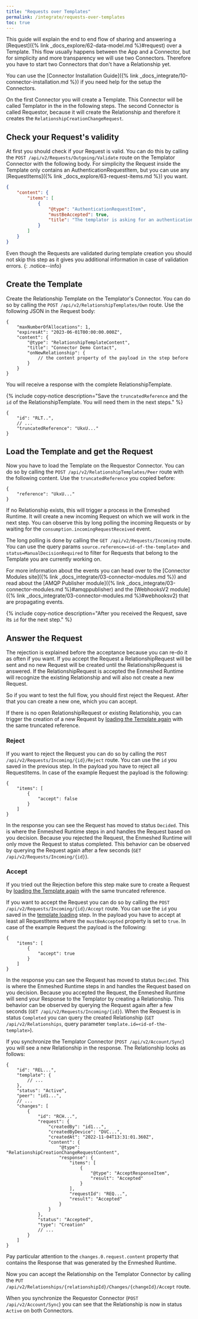 ```yaml
---
title: "Requests over Templates"
permalink: /integrate/requests-over-templates
toc: true
---
```


This guide will explain the end to end flow of sharing and answering a [Request]({% link _docs_explore/62-data-model.md %}#request) over a Template. This flow usually happens between the App and a Connector, but for simplicity and more transparency we will use two Connectors. Therefore you have to start two Connectors that don't have a Relationship yet.

You can use the [Connector Installation Guide]({% link _docs_integrate/10-connector-installation.md %}) if you need help for the setup the Connectors.

On the first Connector you will create a Template. This Connector will be called Templator in the in the following steps. The second Connector is called Requestor, because it will create the Relationship and therefore it creates the `RelationshipCreationChangeRequest`.

## Check your Request's validity

At first you should check if your Request is valid. You can do this by calling the `POST /api/v2/Requests/Outgoing/Validate` route on the Templator Connector with the following body.
For simplicity the Request inside the Template only contains an AuthenticationRequestItem, but you can use any [RequestItems]({% link _docs_explore/63-request-items.md %}) you want.

```json
{
    "content": {
        "items": [
            {
                "@type": "AuthenticationRequestItem",
                "mustBeAccepted": true,
                "title": "The templator is asking for an authentication"
            }
        ]
    }
}
```

Even though the Requests are validated during template creation you should not skip this step as it gives you additional information in case of validation errors.
{: .notice--info}

## Create the Template

Create the Relationship Template on the Templator's Connector. You can do so by calling the `POST /api/v2/RelationshipTemplates/Own` route. Use the following JSON in the Request body:

```jsonc
{
    "maxNumberOfAllocations": 1,
    "expiresAt": "2023-06-01T00:00:00.000Z",
    "content": {
        "@type": "RelationshipTemplateContent",
        "title": "Connector Demo Contact",
        "onNewRelationship": {
            // the content property of the payload in the step before
        }
    }
}
```

You will receive a response with the complete RelationshipTemplate.

{% include copy-notice description="Save the `truncatedReference` and the `id` of the RelationshipTemplate. You will need them in the next steps." %}

```jsonc
{
    "id": "RLT..",
    // ...
    "truncatedReference": "UkxU..."
}
```

## Load the Template and get the Request

Now you have to load the Template on the Requestor Connector. You can do so by calling the `POST /api/v2/RelationshipTemplates/Peer` route with the following content. Use the `truncatedReference` you copied before:

```jsonc
{
    "reference": "UkxU..."
}
```

If no Relationship exists, this will trigger a process in the Enmeshed Runtime. It will create a new incoming Request on which we will work in the next step. You can observe this by long polling the incoming Requests or by waiting for the `consumption.incomingRequestReceived` event.

The long polling is done by calling the `GET /api/v2/Requests/Incoming` route. You can use the query params `source.reference=<id-of-the-template>` and `status=ManualDecisionRequired` to filter for Requests that belong to the Template you are currently working on.

For more information about the events you can head over to the [Connector Modules site]({% link _docs_integrate/03-connector-modules.md %}) and read about the [AMQP Publisher module]({% link _docs_integrate/03-connector-modules.md %}#amqppublisher) and the [WebhooksV2 module]({% link _docs_integrate/03-connector-modules.md %}#webhooksv2) that are propagating events.

{% include copy-notice description="After you received the Request, save its `id` for the next step." %}

## Answer the Request

The rejection is explained before the acceptance because you can re-do it as often if you want. If you accept the Request a RelationshipRequest will be sent and no new Request will be created until the RelationshipRequest is answered. If the RelationshipRequest is accepted the Enmeshed Runtime will recognize the existing Relationship and will also not create a new Request.

So if you want to test the full flow, you should first reject the Request. After that you can create a new one, which you can accept.

If there is no open RelationshipRequest or existing Relationship, you can trigger the creation of a new Request by [loading the Template again](#load-the-template-and-get-the-request) with the same truncated reference.

### Reject

If you want to reject the Request you can do so by calling the `POST /api/v2/Requests/Incoming/{id}/Reject` route. You can use the `id` you saved in the previous step. In the payload you have to reject all RequestItems. In case of the example Request the payload is the following:

```jsonc
{
    "items": [
        {
            "accept": false
        }
    ]
}
```

In the response you can see the Request has moved to status `Decided`. This is where the Enmeshed Runtime steps in and handles the Request based on you decision. Because you rejected the Request, the Enmeshed Runtime will only move the Request to status completed. This behavior can be observed by querying the Request again after a few seconds (`GET /api/v2/Requests/Incoming/{id}`).

### Accept

If you tried out the Rejection before this step make sure to create a Request by [loading the Template again](#load-the-template-and-get-the-request) with the same truncated reference.

If you want to accept the Request you can do so by calling the `POST /api/v2/Requests/Incoming/{id}/Accept` route. You can use the `id` you saved in the [template loading](#load-the-template-and-get-the-request) step. In the payload you have to accept at least all RequestItems where the `mustBeAccepted` property is set to `true`. In case of the example Request the payload is the following:

```jsonc
{
    "items": [
        {
            "accept": true
        }
    ]
}
```

In the response you can see the Request has moved to status `Decided`. This is where the Enmeshed Runtime steps in and handles the Request based on you decision. Because you accepted the Request, the Enmeshed Runtime will send your Response to the Templator by creating a Relationship. This behavior can be observed by querying the Request again after a few seconds (`GET /api/v2/Requests/Incoming/{id}`). When the Request is in status `Completed` you can query the created Relationship (`GET /api/v2/Relationships`, query parameter `template.id=<id-of-the-template>`).

If you synchronize the Templator Connector (`POST /api/v2/Account/Sync`) you will see a new Relationship in the response. The Relationship looks as follows:

```jsonc
{
    "id": "REL...",
    "template": {
        // ...
    },
    "status": "Active",
    "peer": "id1...",
    // ...
    "changes": [
        {
            "id": "RCH...",
            "request": {
                "createdBy": "id1...",
                "createdByDevice": "DVC...",
                "createdAt": "2022-11-04T13:31:01.360Z",
                "content": {
                    "@type": "RelationshipCreationChangeRequestContent",
                    "response": {
                        "items": [
                            {
                                "@type": "AcceptResponseItem",
                                "result": "Accepted"
                            }
                        ],
                        "requestId": "REQ...",
                        "result": "Accepted"
                    }
                }
            },
            "status": "Accepted",
            "type": "Creation"
            // ...
        }
    ]
}
```

Pay particular attention to the `changes.0.request.content` property that contains the Response that was generated by the Enmeshed Runtime.

Now you can accept the Relationship on the Templator Connector by calling the `PUT /api/v2/Relationships/{relationshipId}/Changes/{changeId}/Accept` route.

When you synchronize the Requestor Connector (`POST /api/v2/Account/Sync`) you can see that the Relationship is now in status `Active` on both Connectors.
